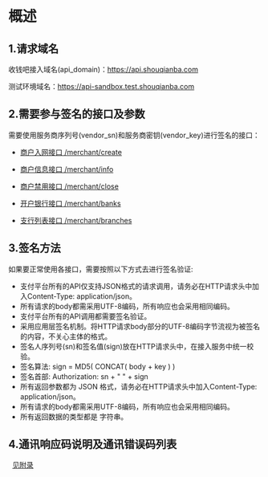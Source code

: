 # 概述

## 1.请求域名

收钱吧接入域名(api_domain)：https://api.shouqianba.com

测试环境域名：https://api-sandbox.test.shouqianba.com

## 2.需要参与签名的接口及参数

   需要使用服务商序列号(vendor_sn)和服务商密钥(vendor_key)进行签名的接口：
  
-   [商户入网接口     /merchant/create](https://doc.shouqianba.com/zh-cn/api/interface/merchantCreate.html)
   
-   [商户信息接口     /merchant/info](https://doc.shouqianba.com/zh-cn/api/interface/merchantInfo.html)
   
-   [商户禁用接口     /merchant/close](https://doc.shouqianba.com/zh-cn/api/interface/merchantClose.html)
   
-   [开户银行接口     /merchant/banks](https://doc.shouqianba.com/zh-cn/api/interface/merchantBanks.html)
   
-   [支行列表接口     /merchant/branches](https://doc.shouqianba.com/zh-cn/api/interface/merchantBranches.html)
   
## 3.签名方法

如果要正常使用各接口，需要按照以下方式去进行签名验证:
 * 支付平台所有的API仅支持JSON格式的请求调用，请务必在HTTP请求头中加入Content-Type: application/json。
 * 所有请求的body都需采用UTF-8编码，所有响应也会采用相同编码。
 * 支付平台所有的API调用都需要签名验证。
 * 采用应用层签名机制。将HTTP请求body部分的UTF-8编码字节流视为被签名的内容，不关心主体的格式。
 * 签名人序列号(sn)和签名值(sign)放在HTTP请求头中，在接入服务中统一校验。
 * 签名算法: sign = MD5( CONCAT( body + key ) )
 * 签名首部: Authorization: sn + " " + sign
 * 所有返回参数都为 JSON 格式，请务必在HTTP请求头中加入Content-Type: application/json。
 * 所有请求的body都需采用UTF-8编码，所有响应也会采用相同编码。
 * 所有返回数据的类型都是 字符串。

## 4.通讯响应码说明及通讯错误码列表

   [见附录](https://doc.shouqianba.com/zh-cn/api/annex/responseCode.html)
